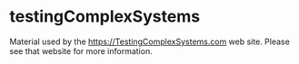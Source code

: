 # testingComplexSystems
Material used by the https://TestingComplexSystems.com web site. Please see that website for more information.
